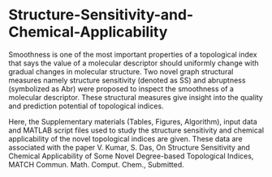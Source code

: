 # Structure-Sensitivity-and-Chemical-Applicability
Smoothness is one of the most important properties of a topological index that says the value of a molecular descriptor should uniformly change with gradual changes in molecular structure. Two novel graph structural measures namely structure sensitivity (denoted as SS) and abruptness (symbolized as Abr) were proposed to inspect the smoothness of a molecular descriptor. These structural measures give insight into the quality and prediction potential of topological indices.

Here, the Supplementary materials (Tables, Figures, Algorithm), input data and MATLAB script files used to study the structure sensitivity and chemical applicability of the novel topological indices are given. These data are associated with the paper V. Kumar, S. Das, On Structure Sensitivity and Chemical Applicability of Some Novel Degree-based Topological Indices, MATCH Commun. Math. Comput. Chem., Submitted.


